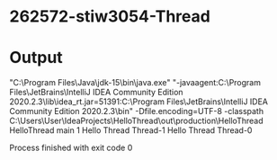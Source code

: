 # 262572-stiw3054-Thread
# Output
"C:\Program Files\Java\jdk-15\bin\java.exe" "-javaagent:C:\Program Files\JetBrains\IntelliJ IDEA Community Edition 2020.2.3\lib\idea_rt.jar=51391:C:\Program Files\JetBrains\IntelliJ IDEA Community Edition 2020.2.3\bin" -Dfile.encoding=UTF-8 -classpath C:\Users\User\IdeaProjects\HelloThread\out\production\HelloThread HelloThread
main
1
Hello Thread Thread-1
Hello Thread Thread-0

Process finished with exit code 0
